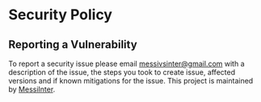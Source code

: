 # Security Policy

## Reporting a Vulnerability

<!-- Use this section to tell people how to report a
Tell them where to go, how often they can expect to get an update on a
reported vulnerability, what to expect if the vulnerability is accepted or
declined, etc. -->

To report a security issue please email messivsinter@gmail.com with a description of the issue, the steps you took to create issue, affected versions and if known mitigations for the issue. This project is maintained by [MessiInter](https://github.com/MessiInter).
